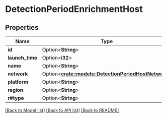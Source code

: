 # DetectionPeriodEnrichmentHost

## Properties

Name | Type | Description | Notes
------------ | ------------- | ------------- | -------------
**id** | Option<**String**> |  | [optional]
**launch_time** | Option<**i32**> |  | [optional]
**name** | Option<**String**> |  | [optional]
**network** | Option<[**crate::models::DetectionPeriodHostNetwork**](detection.HostNetwork.md)> |  | [optional]
**platform** | Option<**String**> |  | [optional]
**region** | Option<**String**> |  | [optional]
**r#type** | Option<**String**> |  | [optional]

[[Back to Model list]](../README.md#documentation-for-models) [[Back to API list]](../README.md#documentation-for-api-endpoints) [[Back to README]](../README.md)
